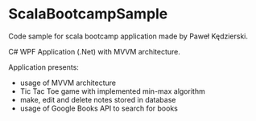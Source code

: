 # ScalaBootcampSample
Code sample for scala bootcamp application made by Paweł Kędzierski.

C# WPF Application (.Net) with MVVM architecture.

Application presents:
- usage of MVVM architecture
- Tic Tac Toe game with implemented min-max algorithm
- make, edit and delete notes stored in database
- usage of Google Books API to search for books
